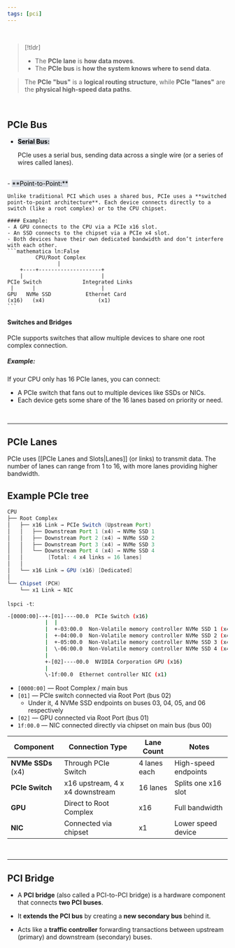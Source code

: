 ```yaml
---
tags: [pci]
---
```


</br>


> [!tldr] 
> - The **PCIe lane** is **how data moves**.  
> - The **PCIe bus** is **how the system knows where to send data**.

> The **PCIe "bus"** is a **logical routing structure**, while **PCIe "lanes"** are the **physical high-speed data paths**.

</br>

## PCIe Bus

- <mark style="background: #CACFD9A6;">**Serial Bus:**</mark>
	
	PCIe uses a serial bus, sending data across a single wire (or a series of wires called lanes). 
</br>
- <mark style="background: #CACFD9A6;">**Point-to-Point:**</mark>

	Unlike traditional PCI which uses a shared bus, PCIe uses a **switched point-to-point architecture**. Each device connects directly to a switch (like a root complex) or to the CPU chipset.
	
	#### Example:
	- A GPU connects to the CPU via a PCIe x16 slot.
	- An SSD connects to the chipset via a PCIe x4 slot.
	- Both devices have their own dedicated bandwidth and don’t interfere with each other.
	```mathematica ln:False
	         CPU/Root Complex
				    |
		+----+--------------------+
		|                         |
	PCIe Switch             Integrated Links
	 |      |                     |
	GPU   NVMe SSD           Ethernet Card
	(x16)   (x4)                 (x1)
	```

#### **Switches and Bridges**

PCIe supports switches that allow multiple devices to share one root complex connection.

##### Example:

If your CPU only has 16 PCIe lanes, you can connect:
- A PCIe switch that fans out to multiple devices like SSDs or NICs.
- Each device gets some share of the 16 lanes based on priority or need.

</br>

---

## PCIe Lanes

PCIe uses [[PCIe Lanes and Slots|Lanes]] (or links) to transmit data. The number of lanes can range from 1 to 16, with more lanes providing higher bandwidth.


## Example PCIe tree

```java ln:False
CPU
├── Root Complex
│   ├── x16 Link → PCIe Switch (Upstream Port)
│   │   ├── Downstream Port 1 (x4) → NVMe SSD 1
│   │   ├── Downstream Port 2 (x4) → NVMe SSD 2
│   │   ├── Downstream Port 3 (x4) → NVMe SSD 3
│   │   └── Downstream Port 4 (x4) → NVMe SSD 4
│   │        [Total: 4 x4 links = 16 lanes]
│   │
│   └── x16 Link → GPU (x16) [Dedicated]
│
└── Chipset (PCH)
    └── x1 Link → NIC
```

`lspci -t`:
```bash ln:False
-[0000:00]--+-[01]----00.0  PCIe Switch (x16)
            |  |
            |  +-03:00.0  Non-Volatile memory controller NVMe SSD 1 (x4)
            |  +-04:00.0  Non-Volatile memory controller NVMe SSD 2 (x4)
            |  +-05:00.0  Non-Volatile memory controller NVMe SSD 3 (x4)
            |  \-06:00.0  Non-Volatile memory controller NVMe SSD 4 (x4)
            |
			+-[02]----00.0  NVIDIA Corporation GPU (x16)
            |
            \-1f:00.0  Ethernet controller NIC (x1)
```

- `[0000:00]` — Root Complex / main bus
- `[01]` — PCIe switch connected via Root Port (bus 02)
    - Under it, 4 NVMe SSD endpoints on buses 03, 04, 05, and 06 respectively
- `[02]` — GPU connected via Root Port (bus 01)   
- `1f:00.0` — NIC connected directly via chipset on main bus (bus 00)

| Component          | Connection Type                 | Lane Count   | Notes                |
| ------------------ | ------------------------------- | ------------ | -------------------- |
| **NVMe SSDs** (x4) | Through PCIe Switch             | 4 lanes each | High-speed endpoints |
| **PCIe Switch**    | x16 upstream, 4 x x4 downstream | 16 lanes     | Splits one x16 slot  |
| **GPU**            | Direct to Root Complex          | x16          | Full bandwidth       |
| **NIC**            | Connected via chipset           | x1           | Lower speed device   |

</br>

---

## **PCI Bridge**

- A **PCI bridge** (also called a PCI-to-PCI bridge) is a hardware component that connects **two PCI buses**.
    
- It **extends the PCI bus** by creating a **new secondary bus** behind it.
    
- Acts like a **traffic controller** forwarding transactions between upstream (primary) and downstream (secondary) buses.